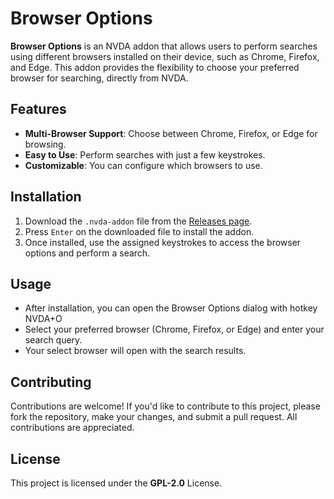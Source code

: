 # Browser Options

**Browser Options** is an NVDA addon that allows users to perform searches using different browsers installed on their device, such as Chrome, Firefox, and Edge. This addon provides the flexibility to choose your preferred browser for searching, directly from NVDA.

## Features

- **Multi-Browser Support**: Choose between Chrome, Firefox, or Edge for browsing.
- **Easy to Use**: Perform searches with just a few keystrokes.
- **Customizable**: You can configure which browsers to use.

## Installation

1. Download the `.nvda-addon` file from the [Releases page](https://github.com/andhimardianto/browserOptions/releases).
2. Press `Enter` on the downloaded file to install the addon.
3. Once installed, use the assigned keystrokes to access the browser options and perform a search.

## Usage

- After installation, you can open the Browser Options dialog with hotkey NVDA+O
- Select your preferred browser (Chrome, Firefox, or Edge) and enter your search query.
- Your select  browser will open with the search results.

## Contributing

Contributions are welcome! If you'd like to contribute to this project, please fork the repository, make your changes, and submit a pull request. All contributions are appreciated.

## License

This project is licensed under the **GPL-2.0** License.

